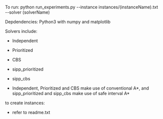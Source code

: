 To run: python run_experiments.py --instance instances/(instanceName).txt --solver (solverName)

Depdendencies: Python3 with numpy and matplotlib

Solvers include:
  - Independent
  - Prioritized
  - CBS
  - sipp_prioritized
  - sipp_cbs

  - Independent, Prioritized and CBS make use of conventional A*, and sipp_prioritized and sipp_cbs make use of safe interval A*

to create instances:
  - refer to readme.txt



  
  
